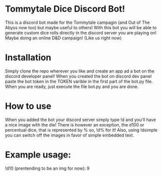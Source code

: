 # Tommytale Dice Discord Bot!
This is a discord bot made for the Tommytale campagin (and Out of The Abyss now too) but maybe useful to others! With this bot you will be able to generate custom dice rolls directly in the discord server you are playing on! Maybe doing an online D&D campaign! (Like us right now)

# Installation
Simply clone the repo wherever you like and create an app ad a bot on the discord developer panel! When you created the bot on discord dev panel paste the bot token in the TOKEN varible in the first part of the bot.py file. When you are ready, just execute the file bot.py and you are done.

# How to use
When you added the bot your discord server simply type !d<number of the dice you want to roll> and you'll have a nice image with the die! There is however an exception, the d100 or percentual dice, that is represented by % so, !d% for it! Also, using !dsimple you can switch off the images in favor of simple embedded text.
 
 # Example usage:
 !d10
 (prentending to be an img for now): 9
 
